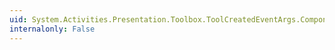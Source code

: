 ```yaml
---
uid: System.Activities.Presentation.Toolbox.ToolCreatedEventArgs.Components
internalonly: False
---
```

